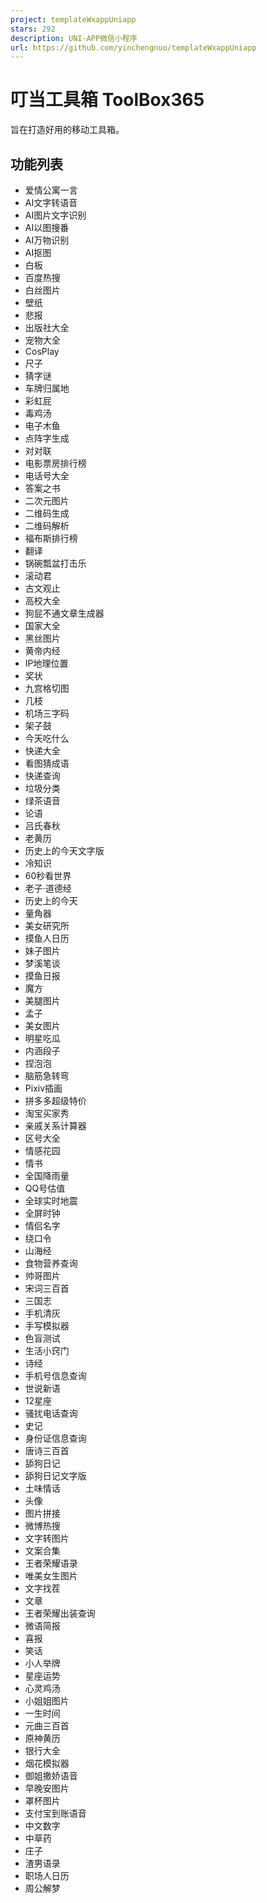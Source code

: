 ```yaml
---
project: templateWxappUniapp
stars: 292
description: UNI-APP微信小程序
url: https://github.com/yinchengnuo/templateWxappUniapp
---
```


叮当工具箱 ToolBox365
================

旨在打造好用的移动工具箱。

功能列表
----

-   爱情公寓一言
-   AI文字转语音
-   AI图片文字识别
-   AI以图搜番
-   AI万物识别
-   AI抠图
-   白板
-   百度热搜
-   白丝图片
-   壁纸
-   悲报
-   出版社大全
-   宠物大全
-   CosPlay
-   尺子
-   猜字谜
-   车牌归属地
-   彩虹屁
-   毒鸡汤
-   电子木鱼
-   点阵字生成
-   对对联
-   电影票房排行榜
-   电话号大全
-   答案之书
-   二次元图片
-   二维码生成
-   二维码解析
-   福布斯排行榜
-   翻译
-   锅碗瓢盆打击乐
-   滚动君
-   古文观止
-   高校大全
-   狗屁不通文章生成器
-   国家大全
-   黑丝图片
-   黄帝内经
-   IP地理位置
-   奖状
-   九宫格切图
-   几枝
-   机场三字码
-   架子鼓
-   今天吃什么
-   快递大全
-   看图猜成语
-   快递查询
-   垃圾分类
-   绿茶语音
-   论语
-   吕氏春秋
-   老黄历
-   历史上的今天文字版
-   冷知识
-   60秒看世界
-   老子·道德经
-   历史上的今天
-   量角器
-   美女研究所
-   摸鱼人日历
-   妹子图片
-   梦溪笔谈
-   摸鱼日报
-   魔方
-   美腿图片
-   孟子
-   美女图片
-   明星吃瓜
-   内涵段子
-   捏泡泡
-   脑筋急转弯
-   Pixiv插画
-   拼多多超级特价
-   淘宝买家秀
-   亲戚关系计算器
-   区号大全
-   情感花园
-   情书
-   全国降雨量
-   QQ号估值
-   全球实时地震
-   全屏时钟
-   情侣名字
-   绕口令
-   山海经
-   食物营养查询
-   帅哥图片
-   宋词三百首
-   三国志
-   手机清灰
-   手写模拟器
-   色盲测试
-   生活小窍门
-   诗经
-   手机号信息查询
-   世说新语
-   12星座
-   骚扰电话查询
-   史记
-   身份证信息查询
-   唐诗三百首
-   舔狗日记
-   舔狗日记文字版
-   土味情话
-   头像
-   图片拼接
-   微博热搜
-   文字转图片
-   文案合集
-   王者荣耀语录
-   唯美女生图片
-   文字找茬
-   文章
-   王者荣耀出装查询
-   微语简报
-   喜报
-   笑话
-   小人举牌
-   星座运势
-   心灵鸡汤
-   小姐姐图片
-   一生时间
-   元曲三百首
-   原神黄历
-   银行大全
-   烟花模拟器
-   御姐撒娇语音
-   早晚安图片
-   罩杯图片
-   支付宝到账语音
-   中文数字
-   中草药
-   庄子
-   渣男语录
-   职场人日历
-   周公解梦
